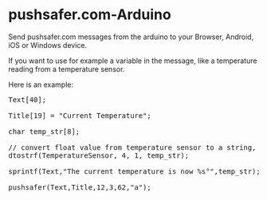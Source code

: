 # pushsafer.com-Arduino
Send pushsafer.com messages from the arduino to your Browser, Android, iOS or Windows device.

If you want to use for example a variable in the message, like a temperature reading from a temperature sensor.

Here is an example:

<pre>
Text[40];

Title[19] = "Current Temperature";

char temp_str[8];

// convert float value from temperature sensor to a string, where TemperatureSensor is a variable defined from a temperature sensor value
dtostrf(TemperatureSensor, 4, 1, temp_str);

sprintf(Text,"The current temperature is now %s°",temp_str);

pushsafer(Text,Title,12,3,62,"a");
</pre>
